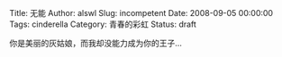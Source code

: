 Title: 无能
Author: alswl
Slug: incompetent
Date: 2008-09-05 00:00:00
Tags: cinderella
Category: 青春的彩虹
Status: draft

你是美丽的灰姑娘，而我却没能力成为你的王子…

